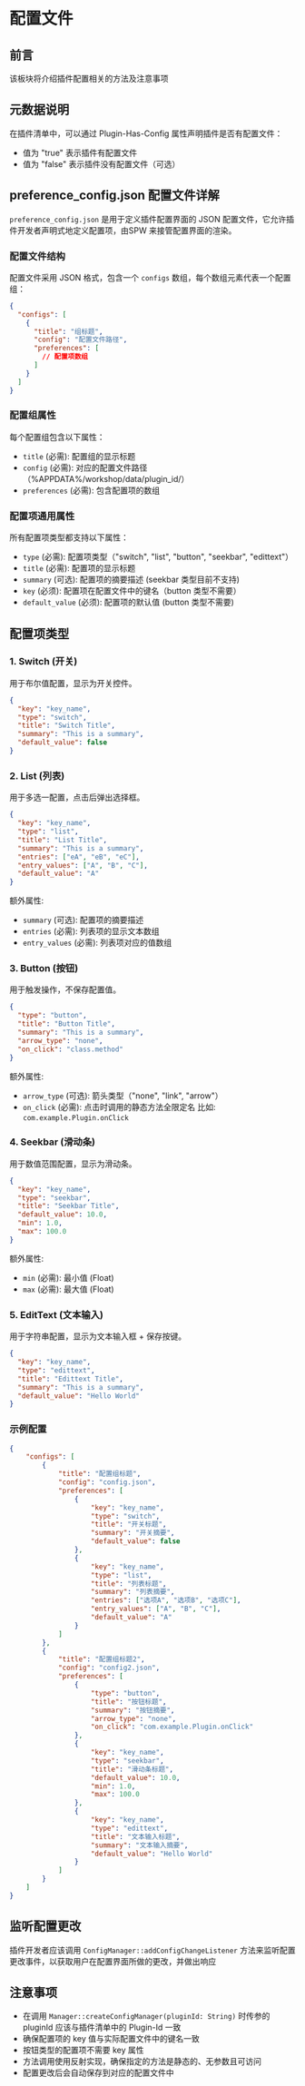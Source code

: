 # 配置文件

## 前言

该板块将介绍插件配置相关的方法及注意事项

## 元数据说明
在插件清单中，可以通过 Plugin-Has-Config 属性声明插件是否有配置文件：

- 值为 "true" 表示插件有配置文件
- 值为 "false" 表示插件没有配置文件（可选）

## preference_config.json 配置文件详解

`preference_config.json` 是用于定义插件配置界面的 JSON 配置文件，它允许插件开发者声明式地定义配置项，由SPW 来接管配置界面的渲染。

### 配置文件结构

配置文件采用 JSON 格式，包含一个 `configs` 数组，每个数组元素代表一个配置组：

```json
{
  "configs": [
    {
      "title": "组标题",
      "config": "配置文件路径",
      "preferences": [
        // 配置项数组
      ]
    }
  ]
}
```

### 配置组属性

每个配置组包含以下属性：

- `title` (必需): 配置组的显示标题
- `config` (必需): 对应的配置文件路径（%APPDATA%/workshop/data/plugin_id/）
- `preferences` (必需): 包含配置项的数组

### 配置项通用属性

所有配置项类型都支持以下属性：

- `type` (必需): 配置项类型（"switch", "list", "button", "seekbar", "edittext"）
- `title` (必需): 配置项的显示标题
- `summary` (可选): 配置项的摘要描述 (seekbar 类型目前不支持)
- `key` (必须): 配置项在配置文件中的键名（button 类型不需要）
- `default_value` (必须): 配置项的默认值 (button 类型不需要)

## 配置项类型

### 1. Switch (开关)
用于布尔值配置，显示为开关控件。
```json
{
  "key": "key_name",
  "type": "switch",
  "title": "Switch Title",
  "summary": "This is a summary",
  "default_value": false
}
```

### 2. List (列表)
用于多选一配置，点击后弹出选择框。
```json
{
  "key": "key_name",
  "type": "list",
  "title": "List Title",
  "summary": "This is a summary",
  "entries": ["eA", "eB", "eC"],
  "entry_values": ["A", "B", "C"],
  "default_value": "A"
}
```

额外属性: 
- `summary` (可选): 配置项的摘要描述
- `entries` (必需): 列表项的显示文本数组
- `entry_values` (必需): 列表项对应的值数组

### 3. Button (按钮)
用于触发操作，不保存配置值。
```json
{
  "type": "button",
  "title": "Button Title",
  "summary": "This is a summary",
  "arrow_type": "none",
  "on_click": "class.method"
}
```

额外属性: 
- `arrow_type` (可选): 箭头类型（"none", "link", "arrow"）
- `on_click` (必需): 点击时调用的静态方法全限定名 比如: `com.example.Plugin.onClick`

### 4. Seekbar (滑动条)
用于数值范围配置，显示为滑动条。
```json
{
  "key": "key_name",
  "type": "seekbar",
  "title": "Seekbar Title",
  "default_value": 10.0,
  "min": 1.0,
  "max": 100.0
}
```

额外属性: 
- `min` (必需): 最小值 (Float)
- `max` (必需): 最大值 (Float)

### 5. EditText (文本输入)
用于字符串配置，显示为文本输入框 + 保存按键。
```json
{
  "key": "key_name",
  "type": "edittext",
  "title": "Edittext Title",
  "summary": "This is a summary",
  "default_value": "Hello World"
}
```

### 示例配置
```json
{
    "configs": [
        {
            "title": "配置组标题",
            "config": "config.json",
            "preferences": [
                {
                    "key": "key_name",
                    "type": "switch",
                    "title": "开关标题",
                    "summary": "开关摘要",
                    "default_value": false
                },
                {
                    "key": "key_name",
                    "type": "list",
                    "title": "列表标题",
                    "summary": "列表摘要",
                    "entries": ["选项A", "选项B", "选项C"],
                    "entry_values": ["A", "B", "C"],
                    "default_value": "A"
                }
            ]
        },
        {
            "title": "配置组标题2",
            "config": "config2.json",
            "preferences": [
                {
                    "type": "button",
                    "title": "按钮标题",
                    "summary": "按钮摘要",
                    "arrow_type": "none",
                    "on_click": "com.example.Plugin.onClick"
                },
                {
                    "key": "key_name",
                    "type": "seekbar",
                    "title": "滑动条标题",
                    "default_value": 10.0,
                    "min": 1.0,
                    "max": 100.0
                },
                {
                    "key": "key_name",
                    "type": "edittext",
                    "title": "文本输入标题",
                    "summary": "文本输入摘要",
                    "default_value": "Hello World"
                }
            ]
        }
    ]
}
```

## 监听配置更改
插件开发者应该调用 `ConfigManager::addConfigChangeListener` 方法来监听配置更改事件，以获取用户在配置界面所做的更改，并做出响应

## 注意事项
- 在调用 `Manager::createConfigManager(pluginId: String)` 时传参的 pluginId 应该与插件清单中的 Plugin-Id 一致
- 确保配置项的 key 值与实际配置文件中的键名一致
- 按钮类型的配置项不需要 key 属性
- 方法调用使用反射实现，确保指定的方法是静态的、无参数且可访问
- 配置更改后会自动保存到对应的配置文件中